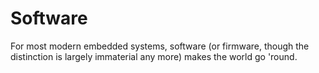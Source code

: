 # Software

For most modern embedded systems, software (or firmware, though the
distinction is largely immaterial any more) makes the world go 'round. 